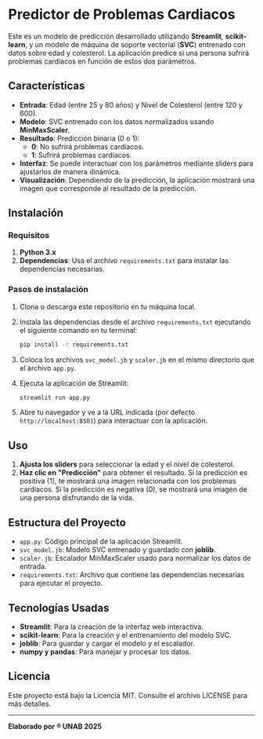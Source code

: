 # Predictor de Problemas Cardiacos

Este es un modelo de predicción desarrollado utilizando **Streamlit**, **scikit-learn**, y un modelo de máquina de soporte vectorial (**SVC**) entrenado con datos sobre edad y colesterol. La aplicación predice si una persona sufrirá problemas cardíacos en función de estos dos parámetros.

## Características

- **Entrada**: Edad (entre 25 y 80 años) y Nivel de Colesterol (entre 120 y 600).
- **Modelo**: SVC entrenado con los datos normalizados usando **MinMaxScaler**.
- **Resultado**: Predicción binaria (0 o 1):
  - **0**: No sufrirá problemas cardíacos.
  - **1**: Sufrirá problemas cardíacos.
- **Interfaz**: Se puede interactuar con los parámetros mediante sliders para ajustarlos de manera dinámica.
- **Visualización**: Dependiendo de la predicción, la aplicación mostrará una imagen que corresponde al resultado de la predicción.

## Instalación

### Requisitos

1. **Python 3.x**
2. **Dependencias**: Usa el archivo `requirements.txt` para instalar las dependencias necesarias.

### Pasos de instalación

1. Clona o descarga este repositorio en tu máquina local.
2. Instala las dependencias desde el archivo `requirements.txt` ejecutando el siguiente comando en tu terminal:

    ```bash
    pip install -r requirements.txt
    ```

3. Coloca los archivos `svc_model.jb` y `scaler.jb` en el mismo directorio que el archivo `app.py`.
4. Ejecuta la aplicación de Streamlit:

    ```bash
    streamlit run app.py
    ```

5. Abre tu navegador y ve a la URL indicada (por defecto `http://localhost:8501`) para interactuar con la aplicación.

## Uso

1. **Ajusta los sliders** para seleccionar la edad y el nivel de colesterol.
2. **Haz clic en "Predicción"** para obtener el resultado. Si la predicción es positiva (1), te mostrará una imagen relacionada con los problemas cardíacos. Si la predicción es negativa (0), se mostrará una imagen de una persona disfrutando de la vida.

## Estructura del Proyecto

- `app.py`: Código principal de la aplicación Streamlit.
- `svc_model.jb`: Modelo SVC entrenado y guardado con **joblib**.
- `scaler.jb`: Escalador MinMaxScaler usado para normalizar los datos de entrada.
- `requirements.txt`: Archivo que contiene las dependencias necesarias para ejecutar el proyecto.

## Tecnologías Usadas

- **Streamlit**: Para la creación de la interfaz web interactiva.
- **scikit-learn**: Para la creación y el entrenamiento del modelo SVC.
- **joblib**: Para guardar y cargar el modelo y el escalador.
- **numpy y pandas**: Para manejar y procesar los datos.

## Licencia

Este proyecto está bajo la Licencia MIT. Consulte el archivo LICENSE para más detalles.

---

**Elaborado por ® UNAB 2025**

